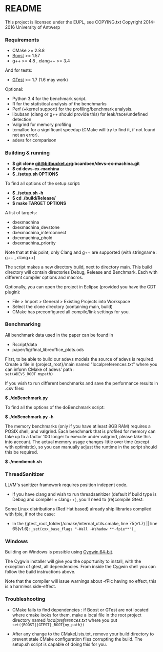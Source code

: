 # README #

This project is licensed under the EUPL, see COPYING.txt
Copyright 2014-2016 University of Antwerp

### Requirements ###

* CMake >= 2.8.8
* [Boost](http://www.boost.org/) >= 1.57
* g++ >= 4.8 , clang++ >= 3.4

And for tests:

* [GTest](https://github.com/google/googletest/releases ) >= 1.7 (1.6 may work)

Optional:

* Python 3.4 for the benchmark script.
* R for the statistical analysis of the benchmarks
* Perf (+kernel support) for the profiling/benchmark analysis.
* libubsan (clang or g++ should provide this) for leak/race/undefined detection
* Valgrind for memory profiling
* tcmalloc for a significant speedup (CMake will try to find it, if not found not an error).
* adevs for comparison

### Building & running ###

* **$ git clone git@bitbucket.org:bcardoen/devs-ex-machina.git**
* **$ cd devs-ex-machina**
* **$ ./setup.sh OPTIONS**

To find all options of the setup script: 

* **$ ./setup.sh -h**
* **$ cd ./build/Release/**
* **$ make TARGET OPTIONS**

A list of targets:

* dxexmachina
* dxexmachina_devstone
* dxexmachina_interconnect
* dxexmachina_phold
* dxexmachina_priority

Note that at this point, only Clang and g++ are supported (with stringname : g++ , clang++)

The script makes a new directory build, next to directory main. This build directory will contain directories Debug, Release and Benchmark. Each with different compiler options and macros.

Optionally, you can open the project in Eclipse (provided you have the CDT plugin):

* File > Import > General > Existing Projects into Workspace
* Select the clone directory (containing main, build)
* CMake has preconfigured all compile/link settings for you.

### Benchmarking ###
All benchmark data used in the paper can be found in 

* Rscript/data
* paper/fig/final_libreoffice_plots.ods

First, to be able to build our adevs models the source of adevs is required.
Create a file in {project_root}/main named "localpreferences.txt" where you can inform CMake of adevs' path :   
`set(ADEVS_ROOT mypath)`

If you wish to run different benchmarks and save the performance results in .csv files: 

**$ ./doBenchmark.py**

To find all the options of the doBenchmark script: 

**$ ./doBenchmark.py -h**

The memory benchmarks (only if you have at least 8GB RAM) requires a POSIX shell, and valgrind. Each benchmark that is profiled for memory can take up to a factor 100 longer to execute under valgrind, please take this into account. The actual memory usage changes little over time (except with optimistic), so you can manually adjust the runtime in the script should this be required.

**$ ./membench.sh**


### ThreadSanitizer ###
LLVM's sanitizer framework requires position indepent code.
* If you have clang and wish to run threadsanitizer (default if build type is Debug and compiler = clang++), you'll need to (re)compile Gtest:

Some Linux distributions (Red Hat based) already ship libraries compiled with fpie, if not the case:

* In the {gtest_root_folder}/cmake/internal_utils.cmake, line 75(v1.7) || line 65(v1.6):
`_set(cxx_base_flags "-Wall -Wshadow **-fpie**")_`

### Windows ###
Building on Windows is possible using [Cygwin 64-bit](https://cygwin.com/install.html ).

The Cygwin installer will give you the opportunity to install, with the exception of gtest, all dependencies. From inside the Cygwin shell you can follow the build instructions above.

Note that the compiler will issue warnings about -fPic having no effect, this is a harmless side-effect.

### Troubleshooting ###
* CMake fails to find dependencies : 
if Boost or GTest are not located where cmake looks for them, make a local file in the root project directory named _localpreferences.txt_ where you put
`set({BOOST||GTEST}_ROOT{my_path})`

* After any change to the CMakeLists.txt, remove your build directory to prevent stale CMake configuration files corrupting the build. The setup.sh script is capable of doing this for you.
